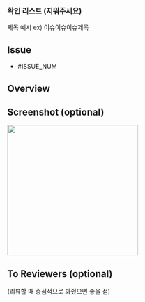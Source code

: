 ### 확인 리스트 (지워주세요)
제목 예시  ex) 이슈이슈이슈제목 

## Issue
- #ISSUE_NUM

## Overview


## Screenshot (optional)
<img src="" width="300" />

## To Reviewers (optional)
(리뷰할 때 중점적으로 봐줬으면 좋을 점)
